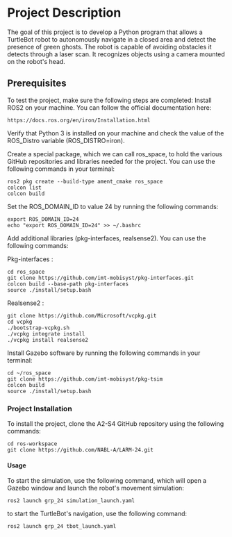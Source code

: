 # Project Description

The goal of this project is to develop a Python program that allows a TurtleBot robot to autonomously navigate in a closed area and detect the presence of green ghosts.
The robot is capable of avoiding obstacles it detects through a laser scan. It recognizes objects using a camera mounted on the robot's head.


## Prerequisites

To test the project, make sure the following steps are completed:
Install ROS2 on your machine.
You can follow the official documentation here: 

    
    https://docs.ros.org/en/iron/Installation.html
    

Verify that Python 3 is installed on your machine and check the value of the ROS_Distro variable (ROS_DISTRO=iron).

Create a special package, which we can call ros_space, to hold the various GitHub repositories and libraries needed for the project.
You can use the following commands in your terminal:

        
    ros2 pkg create --build-type ament_cmake ros_space
    colcon list
    colcon build
        

Set the ROS_DOMAIN_ID to value 24 by running the following commands:

        
    export ROS_DOMAIN_ID=24
    echo "export ROS_DOMAIN_ID=24" >> ~/.bashrc
        

Add additional libraries (pkg-interfaces, realsense2).
You can use the following commands:

Pkg-interfaces :

    cd ros_space
    git clone https://github.com/imt-mobisyst/pkg-interfaces.git
    colcon build --base-path pkg-interfaces
    source ./install/setup.bash
        
Realsense2 :
        
    git clone https://github.com/Microsoft/vcpkg.git
    cd vcpkg
    ./bootstrap-vcpkg.sh
    ./vcpkg integrate install
    ./vcpkg install realsense2
        
    
Install Gazebo software by running the following commands in your terminal:

        
    cd ~/ros_space
    git clone https://github.com/imt-mobisyst/pkg-tsim
    colcon build
    source ./install/setup.bash
    



### Project Installation

To install the project, clone the A2-S4 GitHub repository using the following commands:

    cd ros-workspace
    git clone https://github.com/NABL-A/LARM-24.git
    
#### Usage

To start the simulation, use the following command, which will open a Gazebo window and launch the robot's movement simulation:
    
    ros2 launch grp_24 simulation_launch.yaml

to start the TurtleBot's navigation, use the following command:
   
    ros2 launch grp_24 tbot_launch.yaml